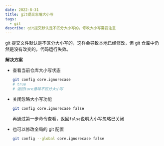 ```yaml
---
date: 2022-8-31
title: git提交忽略大小写
tags:
  - git
describe: git提交默认是不区分大小写的，修改大小写需要注意
---
```


git 提交文件默认是不区分大小写的，这样会导致本地已经修改，但 git 仓库中仍然是没有改变的，代码运行失效。

**解决方案**

- 查看当前仓库大小写状态

  ```bash
  git config core.ignorecase
  # true
  # 返回ture意味不区分大小写
  ```

- 关闭忽略大小写功能

  ```bash
  git config core.ignorecase false
  ```

  再通过第一步命令查看，返回`false`说明大小写忽略已关闭

- 也可以修改全局的 git 配置

  ```bash
  git config --global core.ignorecase false
  ```
